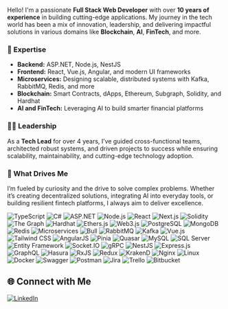Hello! I'm a passionate **Full Stack Web Developer** with over **10 years of experience** in building cutting-edge applications. My journey in the tech world has been a mix of innovation, leadership, and delivering impactful solutions in various domains like **Blockchain**, **AI**, **FinTech**, and more.  

### 🚀 Expertise  
- **Backend:** ASP.NET, Node.js, NestJS  
- **Frontend:** React, Vue.js, Angular, and modern UI frameworks  
- **Microservices:** Designing scalable, distributed systems with Kafka, RabbitMQ, Redis, and more  
- **Blockchain:** Smart Contracts, dApps, Ethereum, Subgraph, Solidity, and Hardhat  
- **AI and FinTech:** Leveraging AI to build smarter financial platforms  

### 🧑‍💼 Leadership  
As a **Tech Lead** for over 4 years, I’ve guided cross-functional teams, architected robust systems, and driven projects to success while ensuring scalability, maintainability, and cutting-edge technology adoption.  

### 🌟 What Drives Me  
I’m fueled by curiosity and the drive to solve complex problems. Whether it’s creating decentralized solutions, integrating AI into everyday tools, or building resilient fintech platforms, I always aim to deliver excellence.  



![TypeScript](https://img.shields.io/badge/-TypeScript-007ACC?style=flat&logo=typescript&logoColor=white)
![C#](https://img.shields.io/badge/-C%23-239120?style=flat&logo=c-sharp&logoColor=white)
![ASP.NET](https://img.shields.io/badge/-ASP.NET-5C2D91?style=flat&logo=dotnet&logoColor=white)
![Node.js](https://img.shields.io/badge/-Node.js-339933?style=flat&logo=node.js&logoColor=white)
![React](https://img.shields.io/badge/-React-61DAFB?style=flat&logo=react&logoColor=white)
![Next.js](https://img.shields.io/badge/-Next.js-000000?style=flat&logo=next.js&logoColor=white)
![Solidity](https://img.shields.io/badge/-Solidity-363636?style=flat&logo=solidity&logoColor=white)
![The Graph](https://img.shields.io/badge/-Subgraph-FF4088?style=flat&logo=thegraph&logoColor=white)
![Hardhat](https://img.shields.io/badge/-Hardhat-FCC624?style=flat&logo=hardhat&logoColor=black)
![Ethers.js](https://img.shields.io/badge/-Ethers.js-3C3C3D?style=flat&logo=ethereum&logoColor=white)
![Web3.js](https://img.shields.io/badge/-Web3.js-F16822?style=flat&logo=web3.js&logoColor=white)
![PostgreSQL](https://img.shields.io/badge/-PostgreSQL-4169E1?style=flat&logo=postgresql&logoColor=white)
![MongoDB](https://img.shields.io/badge/-MongoDB-47A248?style=flat&logo=mongodb&logoColor=white)
![Redis](https://img.shields.io/badge/-Redis-DC382D?style=flat&logo=redis&logoColor=white)
![Microservices](https://img.shields.io/badge/-Microservices-2A2F3E?style=flat&logo=microservices&logoColor=white)
![Bull](https://img.shields.io/badge/-Bull-FF0000?style=flat&logo=bull&logoColor=white)
![RabbitMQ](https://img.shields.io/badge/-RabbitMQ-FF6600?style=flat&logo=rabbitmq&logoColor=white)
![Kafka](https://img.shields.io/badge/-Kafka-231F20?style=flat&logo=apache-kafka&logoColor=white)
![Vue.js](https://img.shields.io/badge/-Vue.js-4FC08D?style=flat&logo=vue.js&logoColor=white)
![Tailwind CSS](https://img.shields.io/badge/-Tailwind%20CSS-38B2AC?style=flat&logo=tailwind-css&logoColor=white)
![AngularJS](https://img.shields.io/badge/-AngularJS-E23237?style=flat&logo=angularjs&logoColor=white)
![Pinia](https://img.shields.io/badge/-Pinia-FADA5E?style=flat&logo=pinia&logoColor=black)
![Quasar](https://img.shields.io/badge/-Quasar-1976D2?style=flat&logo=quasar&logoColor=white)
![MySQL](https://img.shields.io/badge/-MySQL-4479A1?style=flat&logo=mysql&logoColor=white)
![SQL Server](https://img.shields.io/badge/-SQL%20Server-CC2927?style=flat&logo=microsoft-sql-server&logoColor=white)
![Entity Framework](https://img.shields.io/badge/-Entity%20Framework-512BD4?style=flat&logo=dotnet&logoColor=white)
![Socket.IO](https://img.shields.io/badge/-Socket.IO-010101?style=flat&logo=socket.io&logoColor=white)
![gRPC](https://img.shields.io/badge/-gRPC-4285F4?style=flat&logo=grpc&logoColor=white)
![NestJS](https://img.shields.io/badge/-NestJS-E0234E?style=flat&logo=nestjs&logoColor=white)
![Express.js](https://img.shields.io/badge/-Express.js-000000?style=flat&logo=express&logoColor=white)
![GraphQL](https://img.shields.io/badge/-GraphQL-E10098?style=flat&logo=graphql&logoColor=white)
![Hasura](https://img.shields.io/badge/-Hasura-1EB4D4?style=flat&logo=hasura&logoColor=white)
![RxJS](https://img.shields.io/badge/-RxJS-B7178C?style=flat&logo=reactivex&logoColor=white)
![Redux](https://img.shields.io/badge/-Redux-764ABC?style=flat&logo=redux&logoColor=white)
![KrakenD](https://img.shields.io/badge/-KrakenD-5A6378?style=flat&logo=krakend&logoColor=white)
![Nginx](https://img.shields.io/badge/-Nginx-009639?style=flat&logo=nginx&logoColor=white)
![Linux](https://img.shields.io/badge/-Linux-FCC624?style=flat&logo=linux&logoColor=black)
![Docker](https://img.shields.io/badge/-Docker-2496ED?style=flat&logo=docker&logoColor=white)
![Swagger](https://img.shields.io/badge/-Swagger-85EA2D?style=flat&logo=swagger&logoColor=black)
![Postman](https://img.shields.io/badge/-Postman-FF6C37?style=flat&logo=postman&logoColor=white)
![Jira](https://img.shields.io/badge/-Jira-0052CC?style=flat&logo=jira&logoColor=white)
![Trello](https://img.shields.io/badge/-Trello-0079BF?style=flat&logo=trello&logoColor=white)
![Bitbucket](https://img.shields.io/badge/-Bitbucket-0052CC?style=flat&logo=bitbucket&logoColor=white)



## 🌐 Connect with Me
[![LinkedIn](https://img.shields.io/badge/-LinkedIn-blue?style=flat&logo=LinkedIn&logoColor=white)](https://www.linkedin.com/in/reza-hosseini-915745178/)
